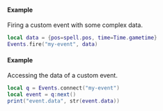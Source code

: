 #### Example
Firing a custom event with some complex data.
```lua
local data = {pos=spell.pos, time=Time.gametime}
Events.fire("my-event", data)
```

#### Example
Accessing the data of a custom event.
```lua
local q = Events.connect("my-event")
local event = q:next()
print("event.data", str(event.data))
```
